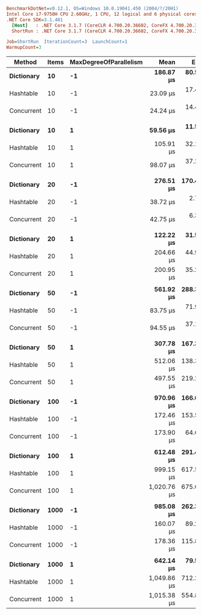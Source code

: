 ``` ini

BenchmarkDotNet=v0.12.1, OS=Windows 10.0.19041.450 (2004/?/20H1)
Intel Core i7-9750H CPU 2.60GHz, 1 CPU, 12 logical and 6 physical cores
.NET Core SDK=3.1.401
  [Host]   : .NET Core 3.1.7 (CoreCLR 4.700.20.36602, CoreFX 4.700.20.37001), X64 RyuJIT
  ShortRun : .NET Core 3.1.7 (CoreCLR 4.700.20.36602, CoreFX 4.700.20.37001), X64 RyuJIT

Job=ShortRun  IterationCount=3  LaunchCount=1  
WarmupCount=3  

```
|     Method | Items | MaxDegreeOfParallelism |        Mean |      Error |    StdDev | Ratio | RatioSD |
|----------- |------ |----------------------- |------------:|-----------:|----------:|------:|--------:|
| **Dictionary** |    **10** |                     **-1** |   **186.87 μs** |  **80.564 μs** |  **4.416 μs** |  **1.00** |    **0.00** |
|  Hashtable |    10 |                     -1 |    23.09 μs |  17.475 μs |  0.958 μs |  0.12 |    0.01 |
| Concurrent |    10 |                     -1 |    24.24 μs |  14.442 μs |  0.792 μs |  0.13 |    0.01 |
|            |       |                        |             |            |           |       |         |
| **Dictionary** |    **10** |                      **1** |    **59.56 μs** |  **11.561 μs** |  **0.634 μs** |  **1.00** |    **0.00** |
|  Hashtable |    10 |                      1 |   105.91 μs |  32.123 μs |  1.761 μs |  1.78 |    0.03 |
| Concurrent |    10 |                      1 |    98.07 μs |  37.260 μs |  2.042 μs |  1.65 |    0.03 |
|            |       |                        |             |            |           |       |         |
| **Dictionary** |    **20** |                     **-1** |   **276.51 μs** | **170.493 μs** |  **9.345 μs** |  **1.00** |    **0.00** |
|  Hashtable |    20 |                     -1 |    38.72 μs |   2.749 μs |  0.151 μs |  0.14 |    0.01 |
| Concurrent |    20 |                     -1 |    42.75 μs |   6.351 μs |  0.348 μs |  0.15 |    0.00 |
|            |       |                        |             |            |           |       |         |
| **Dictionary** |    **20** |                      **1** |   **122.22 μs** |  **31.551 μs** |  **1.729 μs** |  **1.00** |    **0.00** |
|  Hashtable |    20 |                      1 |   204.66 μs |  44.946 μs |  2.464 μs |  1.67 |    0.01 |
| Concurrent |    20 |                      1 |   200.95 μs |  35.223 μs |  1.931 μs |  1.64 |    0.04 |
|            |       |                        |             |            |           |       |         |
| **Dictionary** |    **50** |                     **-1** |   **561.92 μs** | **288.315 μs** | **15.803 μs** |  **1.00** |    **0.00** |
|  Hashtable |    50 |                     -1 |    83.75 μs |  71.918 μs |  3.942 μs |  0.15 |    0.01 |
| Concurrent |    50 |                     -1 |    94.55 μs |  37.154 μs |  2.037 μs |  0.17 |    0.01 |
|            |       |                        |             |            |           |       |         |
| **Dictionary** |    **50** |                      **1** |   **307.78 μs** | **167.367 μs** |  **9.174 μs** |  **1.00** |    **0.00** |
|  Hashtable |    50 |                      1 |   512.06 μs | 138.302 μs |  7.581 μs |  1.67 |    0.07 |
| Concurrent |    50 |                      1 |   497.55 μs | 219.206 μs | 12.015 μs |  1.62 |    0.04 |
|            |       |                        |             |            |           |       |         |
| **Dictionary** |   **100** |                     **-1** |   **970.96 μs** | **166.610 μs** |  **9.132 μs** |  **1.00** |    **0.00** |
|  Hashtable |   100 |                     -1 |   172.46 μs | 153.559 μs |  8.417 μs |  0.18 |    0.01 |
| Concurrent |   100 |                     -1 |   173.90 μs |  64.647 μs |  3.544 μs |  0.18 |    0.00 |
|            |       |                        |             |            |           |       |         |
| **Dictionary** |   **100** |                      **1** |   **612.48 μs** | **291.455 μs** | **15.976 μs** |  **1.00** |    **0.00** |
|  Hashtable |   100 |                      1 |   999.15 μs | 617.512 μs | 33.848 μs |  1.63 |    0.10 |
| Concurrent |   100 |                      1 | 1,020.76 μs | 675.079 μs | 37.003 μs |  1.67 |    0.02 |
|            |       |                        |             |            |           |       |         |
| **Dictionary** |  **1000** |                     **-1** |   **985.08 μs** | **262.337 μs** | **14.380 μs** |  **1.00** |    **0.00** |
|  Hashtable |  1000 |                     -1 |   160.07 μs |  89.297 μs |  4.895 μs |  0.16 |    0.00 |
| Concurrent |  1000 |                     -1 |   178.36 μs | 115.852 μs |  6.350 μs |  0.18 |    0.01 |
|            |       |                        |             |            |           |       |         |
| **Dictionary** |  **1000** |                      **1** |   **642.14 μs** |  **79.574 μs** |  **4.362 μs** |  **1.00** |    **0.00** |
|  Hashtable |  1000 |                      1 | 1,049.86 μs | 712.291 μs | 39.043 μs |  1.64 |    0.07 |
| Concurrent |  1000 |                      1 | 1,015.38 μs | 554.887 μs | 30.415 μs |  1.58 |    0.04 |
